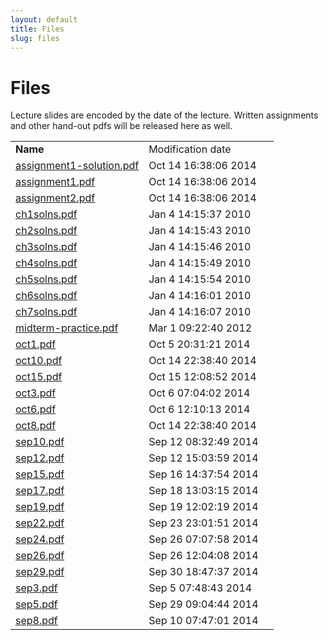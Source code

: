 ```yaml
---
layout: default
title: Files
slug: files
---
```


Files
=====

Lecture slides are encoded by the date of the lecture. Written assignments and other hand-out pdfs will be released here as well.

<table> <tr> <td><b>Name</b><td>Modification date</td><td> <tr><td><a href="files/assignment1-solution.pdf">assignment1-solution.pdf</td></td><td>Oct 14 16:38:06 2014</td></tr> <tr><td><a href="files/assignment1.pdf">assignment1.pdf</td></td><td>Oct 14 16:38:06 2014</td></tr> <tr><td><a href="files/assignment2.pdf">assignment2.pdf</td></td><td>Oct 14 16:38:06 2014</td></tr> <tr><td><a href="files/ch1solns.pdf">ch1solns.pdf</td></td><td>Jan 4 14:15:37 2010</td></tr> <tr><td><a href="files/ch2solns.pdf">ch2solns.pdf</td></td><td>Jan 4 14:15:43 2010</td></tr> <tr><td><a href="files/ch3solns.pdf">ch3solns.pdf</td></td><td>Jan 4 14:15:46 2010</td></tr> <tr><td><a href="files/ch4solns.pdf">ch4solns.pdf</td></td><td>Jan 4 14:15:49 2010</td></tr> <tr><td><a href="files/ch5solns.pdf">ch5solns.pdf</td></td><td>Jan 4 14:15:54 2010</td></tr> <tr><td><a href="files/ch6solns.pdf">ch6solns.pdf</td></td><td>Jan 4 14:16:01 2010</td></tr> <tr><td><a href="files/ch7solns.pdf">ch7solns.pdf</td></td><td>Jan 4 14:16:07 2010</td></tr> <tr><td><a href="files/midterm-practice.pdf">midterm-practice.pdf</td></td><td>Mar 1 09:22:40 2012</td></tr> <tr><td><a href="files/oct1.pdf">oct1.pdf</td></td><td>Oct 5 20:31:21 2014</td></tr> <tr><td><a href="files/oct10.pdf">oct10.pdf</td></td><td>Oct 14 22:38:40 2014</td></tr> <tr><td><a href="files/oct15.pdf">oct15.pdf</td></td><td>Oct 15 12:08:52 2014</td></tr> <tr><td><a href="files/oct3.pdf">oct3.pdf</td></td><td>Oct 6 07:04:02 2014</td></tr> <tr><td><a href="files/oct6.pdf">oct6.pdf</td></td><td>Oct 6 12:10:13 2014</td></tr> <tr><td><a href="files/oct8.pdf">oct8.pdf</td></td><td>Oct 14 22:38:40 2014</td></tr> <tr><td><a href="files/sep10.pdf">sep10.pdf</td></td><td>Sep 12 08:32:49 2014</td></tr> <tr><td><a href="files/sep12.pdf">sep12.pdf</td></td><td>Sep 12 15:03:59 2014</td></tr> <tr><td><a href="files/sep15.pdf">sep15.pdf</td></td><td>Sep 16 14:37:54 2014</td></tr> <tr><td><a href="files/sep17.pdf">sep17.pdf</td></td><td>Sep 18 13:03:15 2014</td></tr> <tr><td><a href="files/sep19.pdf">sep19.pdf</td></td><td>Sep 19 12:02:19 2014</td></tr> <tr><td><a href="files/sep22.pdf">sep22.pdf</td></td><td>Sep 23 23:01:51 2014</td></tr> <tr><td><a href="files/sep24.pdf">sep24.pdf</td></td><td>Sep 26 07:07:58 2014</td></tr> <tr><td><a href="files/sep26.pdf">sep26.pdf</td></td><td>Sep 26 12:04:08 2014</td></tr> <tr><td><a href="files/sep29.pdf">sep29.pdf</td></td><td>Sep 30 18:47:37 2014</td></tr> <tr><td><a href="files/sep3.pdf">sep3.pdf</td></td><td>Sep 5 07:48:43 2014</td></tr> <tr><td><a href="files/sep5.pdf">sep5.pdf</td></td><td>Sep 29 09:04:44 2014</td></tr> <tr><td><a href="files/sep8.pdf">sep8.pdf</td></td><td>Sep 10 07:47:01 2014</td></tr> <!-- generated --></table>
